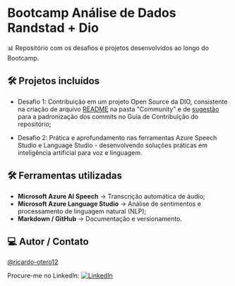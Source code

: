 # Bootcamp Análise de Dados Randstad + Dio

📊 Repositório com os desafios e projetos desenvolvidos ao longo do Bootcamp.

## 🛠 Projetos incluídos

- Desafio 1: Contribuição em um projeto Open Source da DIO, consistente na criação de arquivo [README](https://github.com/digitalinnovationone/dio-lab-open-source/blob/main/community/ricardo-otero12.md) na pasta "Community" e de [sugestão](https://github.com/digitalinnovationone/dio-lab-open-source/issues/69416) para a padronização dos commits no Guia de Contribuição do repositório;

- Desafio 2: Prática e aprofundamento nas ferramentas Azure Speech Studio e Language Studio - desenvolvendo soluções práticas em inteligência artificial para voz e linguagem.

## 🛠 Ferramentas utilizadas

- **Microsoft Azure AI Speech** → Transcrição automática de áudio;  
- **Microsoft Azure Language Studio** → Análise de sentimentos e processamento de linguagem natural (NLP);
- **Markdown / GitHub** → Documentação e versionamento.

## 💻 Autor / Contato

[@ricardo-otero12](https://github.com/ricardo-otero12)

Procure-me no LinkedIn: [![LinkedIn](https://img.shields.io/badge/LinkedIn-0077B5?style=for-the-badge&logo=linkedin&logoColor=white)](https://www.linkedin.com/in/ricardogarcia56/)
